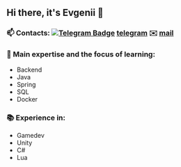 ## Hi there, it's Evgenii 👋
### 📫 Contacts: [![Telegram Badge](https://img.shields.io/badge/-green_rail-blue?style=flat&logo=Telegram&logoColor=white)](https://t.me/green_rail) [telegram](https://t.me/green_rail)  ✉️ [mail](zxjenya@yandex.ru)

### 🚀 Main expertise and the focus of learning:
 - Backend
 - Java
 - Spring
 - SQL
 - Docker

### 📚 Experience in: 
 - Gamedev
 - Unity
 - C#
 - Lua

<!--
**green-rail/green-rail** is a ✨ _special_ ✨ repository because its `README.md` (this file) appears on your GitHub profile.

Here are some ideas to get you started:

- 🔭 I’m currently working on ...
- 🌱 I’m currently learning ...
- 👯 I’m looking to collaborate on ...
- 🤔 I’m looking for help with ...
- 💬 Ask me about ...
- 📫 How to reach me: ...
- 😄 Pronouns: ...
- ⚡ Fun fact: ...
-->
